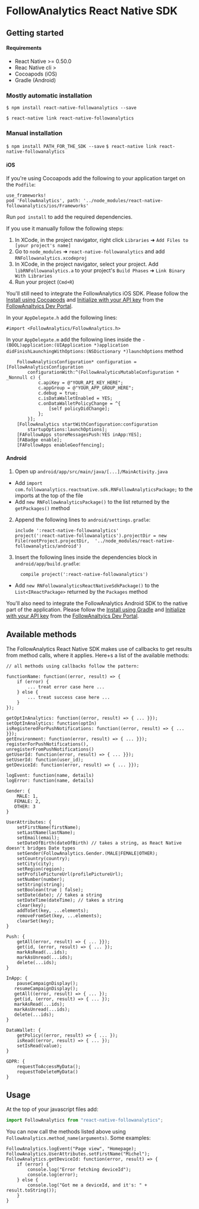 
# FollowAnalytics React Native SDK

## Getting started

#### Requirements
- React Native >= 0.50.0
- Reac Native cli >
- Cocoapods (iOS)
- Gradle (Android)

### Mostly automatic installation

`$ npm install react-native-followanalytics --save`

`$ react-native link react-native-followanalytics`

### Manual installation

`$ npm install PATH_FOR_THE_SDK --save`
`$ react-native link react-native-followanalytics`


#### iOS

If you're using Cocoapods add the following to your application target on the `Podfile`:

	use_frameworks!
	pod 'FollowAnalytics', path: '../node_modules/react-native-followanalytics/ios/Frameworks'
	
Run `pod install` to add the required dependencies.

If you use it manually follow the following steps:

1. In XCode, in the project navigator, right click `Libraries` ➜ `Add Files to [your project's name]`
2. Go to `node_modules` ➜ `react-native-followanalytics` and add `RNFollowanalytics.xcodeproj`
3. In XCode, in the project navigator, select your project. Add `libRNFollowanalytics.a` to your project's `Build Phases` ➜ `Link Binary With Libraries`
4. Run your project (`Cmd+R`)

You'll still need to integrate the FollowAnalytics iOS SDK. Please follow the [Install using Cocoapods](http://dev.followanalytics.com/sdks/ios/documentation/#install-using-cocoapods) and [Initialize with your API key](http://dev.followanalytics.com/sdks/ios/documentation/#initialize-with-your-api-key) from the [FollowAnaltyics Dev Portal](http://dev.followanalytics.com/).


In your `AppDelegate.h` add the following lines:

	#import <FollowAnalytics/FollowAnalytics.h>

In your `AppDelegate.m` add the following lines inside the `- (BOOL)application:(UIApplication *)application didFinishLaunchingWithOptions:(NSDictionary *)launchOptions` method

        FollowAnalyticsConfiguration* configuration = [FollowAnalyticsConfiguration
            configurationWith:^(FollowAnalyticsMutableConfiguration * _Nonnull c) {
                c.apiKey = @"YOUR_API_KEY_HERE";
                c.appGroup = @"YOUR_APP_GROUP_HERE";
                c.debug = true;
                c.isDataWalletEnabled = YES;
                c.onDataWalletPolicyChange = ^{
                    [self policyDidChange];
                };
            }];
        [FollowAnalytics startWithConfiguration:configuration
            startupOptions:launchOptions];
        [FAFollowApps storeMessagesPush:YES inApp:YES];
        [FABadge enable];
        [FAFollowApps enableGeoffencing];

#### Android

1. Open up `android/app/src/main/java/[...]/MainActivity.java`
  - Add `import com.followanalytics.reactnative.sdk.RNFollowAnalyticsPackage;` to the imports at the top of the file
  - Add `new RNFollowAnalyticsPackage()` to the list returned by the `getPackages()` method
2. Append the following lines to `android/settings.gradle`:
  	```
  	include ':react-native-followanalytics'
  	project(':react-native-followanalytics').projectDir = new File(rootProject.projectDir, 	'../node_modules/react-native-followanalytics/android')
  	```
3. Insert the following lines inside the dependencies block in `android/app/build.gradle`:
  	```
      compile project(':react-native-followanalytics')
  	```

  - Add `new RNFollowanalyticsReactNativeSdkPackage()` to the `List<IReactPackage>` returned by the `Packages` method

You'll also need to integrate the FollowAnalytics Android SDK to the native part of the application. Please follow the [Install using Gradle](http://dev.followanalytics.com/sdks/android/documentation/#install-using-gradle) and [Initialize with your API key](http://dev.followanalytics.com/sdks/android/documentation/#initialize-with-your-api-key) from the [FollowAnaltyics Dev Portal](http://dev.followanalytics.com/).


## Available methods

The FollowAnalytics React Native SDK makes use of callbacks to get results from method calls, where it applies. Here+s a list of the available methods:

	// all methods using callbacks follow the pattern:
	
	functionName: function((error, result) => {
		if (error) {
			... treat error case here ...
		} else {
			... treat success case here ...
		}
	});

	getOptInAnalytics: function((error, result) => { ... }});
	setOptInAnalytics: function(optIn)
	isRegisteredForPushNotifications: function((error, result) => { ... }});
	getEnvironment: function(error, result) => { ... }});
	registerForPushNotifications(),
	unregisterFromPushNotifications()
	getUserId: function(error, result) => { ... }});
	setUserId: function(user_id);
	getDeviceId: function(error, result) => { ... }});
	
	logEvent: function(name, details)
	logError: function(name, details)

	Gender: {
		MALE: 1,
	   FEMALE: 2,
	   OTHER: 3
	}
 
	UserAttributes: {
		setFirstName(firstName);
    	setLastName(lastName);
    	setEmail(email);
    	setDateOfBirth(dateOfBirth) // takes a string, as React Native doesn't bridges Date types
    	setGender(FollowAnalytics.Gender.(MALE|FEMALE|OTHER);
    	setCountry(country);
    	setCity(city);
    	setRegion(region);
    	setProfilePictureUrl(profilePictureUrl);
    	setNumber(number);
    	setString(string);
    	setBoolean(true | false);
    	setDate(date); // takes a string
    	setDateTime(dateTime); // takes a string
    	clear(key);
    	addToSet(key, ...elements);
    	removeFromSet(key, ...elements);
    	clearSet(key);
	}
	
	Push: {
	    getAll(error, result) => { ... }});
	    get(id, (error, result) => { ... });
	    markAsRead(...ids);
	    markAsUnread(...ids);
	    delete(...ids);
	}
 
	InApp: {
		pauseCampaignDisplay();
	   resumeCampaignDisplay();
	   getAll((error, result) => { ... });
	   get(id, (error, result) => { ... });
	   markAsRead(...ids);
	   markAsUnread(...ids);
	   delete(...ids);
	}
 
	DataWallet: {
		getPolicy((error, result) => { ... });
		isRead((error, result) => { ... });
		setIsRead(value);
	}
	
	GDPR: {
		requestToAccessMyData();
		requestToDeleteMyData()
	}
 

## Usage

At the top of your javascript files add:

```javascript
import FollowAnalytics from "react-native-followanalytics";
```

You can now call the methods listed above using `FollowAnalytics.method_name(arguments)`. Some examples:
	
	FollowAnalytics.logEvent("Page view", "Homepage);
	FollowAnalytics.UserAttributes.setFirstName("Michel");
	FollowAnalytics.getDeviceId: function(error, result) => {
		if (error) {
			console.log("Error fetching deviceId");
			console.log(error);
		} else {
			console.log("Got me a deviceId, and it's: " + result.toString());
		}
	}
